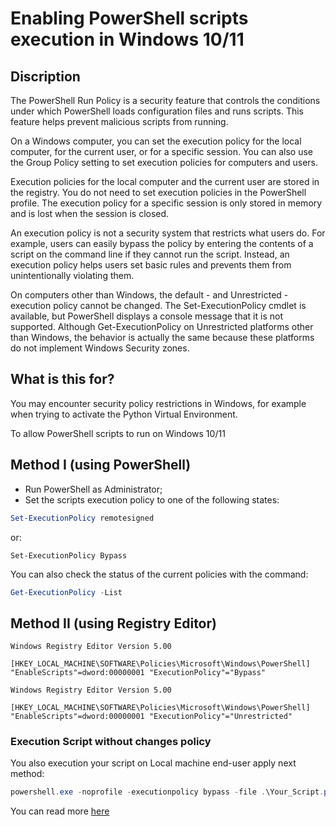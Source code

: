 # Enabling PowerShell scripts execution in Windows 10/11

## Discription

The PowerShell Run Policy is a security feature that controls the conditions under which PowerShell loads configuration files and runs scripts. This feature helps prevent malicious scripts from running.

On a Windows computer, you can set the execution policy for the local computer, for the current user, or for a specific session. You can also use the Group Policy setting to set execution policies for computers and users.

Execution policies for the local computer and the current user are stored in the registry. You do not need to set execution policies in the PowerShell profile. The execution policy for a specific session is only stored in memory and is lost when the session is closed.

An execution policy is not a security system that restricts what users do. For example, users can easily bypass the policy by entering the contents of a script on the command line if they cannot run the script. Instead, an execution policy helps users set basic rules and prevents them from unintentionally violating them.

On computers other than Windows, the default - and Unrestricted - execution policy cannot be changed. The Set-ExecutionPolicy cmdlet is available, but PowerShell displays a console message that it is not supported. Although Get-ExecutionPolicy on Unrestricted platforms other than Windows, the behavior is actually the same because these platforms do not implement Windows Security zones.

## What is this for?

You may encounter security policy restrictions in Windows, for example when trying to activate the Python Virtual Environment.

To allow PowerShell scripts to run on Windows 10/11
## Method I (using PowerShell)

 - Run PowerShell as Administrator;
 - Set the scripts execution policy to one of the following states:

```powershell
Set-ExecutionPolicy remotesigned
```
or:
```
Set-ExecutionPolicy Bypass
```
You can also check the status of the current policies with the command:
```powershell
Get-ExecutionPolicy -List
```

## Method II (using Registry Editor)

```regfile
Windows Registry Editor Version 5.00

[HKEY_LOCAL_MACHINE\SOFTWARE\Policies\Microsoft\Windows\PowerShell]
"EnableScripts"=dword:00000001 "ExecutionPolicy"="Bypass"
```

```regfile
Windows Registry Editor Version 5.00

[HKEY_LOCAL_MACHINE\SOFTWARE\Policies\Microsoft\Windows\PowerShell]
"EnableScripts"=dword:00000001 "ExecutionPolicy"="Unrestricted"
```

### Execution Script without changes policy

You also execution your script on Local machine end-user apply next method:

```powershell
powershell.exe -noprofile -executionpolicy bypass -file .\Your_Script.ps1
```



You can read more  [here][MSDN-Ref]

[MSDN-Ref]: https://learn.microsoft.com/en-us/powershell/module/microsoft.powershell.core/about/about_execution_policies?view=powershell-7.3
